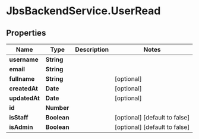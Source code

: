 # JbsBackendService.UserRead

## Properties
Name | Type | Description | Notes
------------ | ------------- | ------------- | -------------
**username** | **String** |  | 
**email** | **String** |  | 
**fullname** | **String** |  | [optional] 
**createdAt** | **Date** |  | [optional] 
**updatedAt** | **Date** |  | [optional] 
**id** | **Number** |  | 
**isStaff** | **Boolean** |  | [optional] [default to false]
**isAdmin** | **Boolean** |  | [optional] [default to false]
